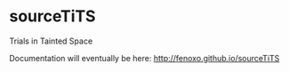 sourceTiTS
==========

Trials in Tainted Space


Documentation will eventually be here: http://fenoxo.github.io/sourceTiTS
